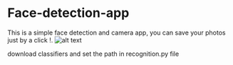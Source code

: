 # Face-detection-app
This is a simple face detection and camera app, you can save your photos just by a click !.
![alt text](https://user-images.githubusercontent.com/30077154/33993289-ecb4850e-e0fb-11e7-82ed-58ba34e2a9cd.jpg)

download classifiers and set the path in recognition.py file
